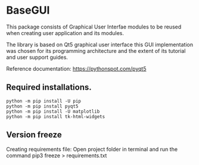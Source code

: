 # BaseGUI
This package consists of Graphical User Interfae modules
to be reused when creating user application and its modules.

The library is based on Qt5 graphical user interface
this GUI implementation was chosen for its programming architecture
and the extent of its tutorial and user support guides.

Reference documentation:
https://pythonspot.com/pyqt5

## Required installations.
    python -m pip install -U pip
    python -m pip install pyqt5
    python -m pip install -U matplotlib
    python -m pip install tk-html-widgets

## Version freeze
Creating requirements file:
Open project folder in terminal and run the command
    pip3 freeze > requirements.txt
